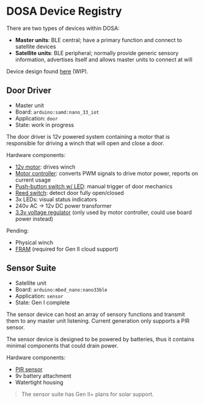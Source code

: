 DOSA Device Registry
====================

There are two types of devices within DOSA:
* **Master units**: BLE central; have a primary function and connect to satellite devices
* **Satellite units**: BLE peripheral; normally provide generic sensory information, advertises itself and allows 
                       master units to connect at will

Device design found [here](https://drive.google.com/file/d/1iOGFvSHi1p7XgKmgojp_A2M7-Gj7CR4N/view?usp=sharing) (WIP).

Door Driver
-----------
* Master unit
* Board: `arduino:samd:nano_33_iot`
* Application: `door`
* State: work in progress

The door driver is 12v powered system containing a motor that is responsible for driving a winch that will open and 
close a door.

Hardware components:
* [12v motor](https://core-electronics.com.au/100-1-metal-gearmotor-37dx73l-mm-12v-with-64-cpr-encoder-helical-pinion.html): drives winch
* [Motor controller](https://core-electronics.com.au/vnh5019-motor-driver-carrier.html): converts PWM signals to drive motor power, reports on current usage
* [Push-button switch w/ LED](https://core-electronics.com.au/waterproof-metal-pushbutton-with-blue-led-ring-16mm-blue-momentary.html): manual trigger of door mechanics
* [Reed switch](https://core-electronics.com.au/magnetic-door-switch-set.html): detect door fully open/closed
* 3x LEDs: visual status indicators
* 240v AC -> 12v DC power transformer
* [3.3v voltage regulator](https://core-electronics.com.au/pololu-3-3v-500ma-step-down-voltage-regulator-d24v5f3.html) (only used by motor controller, could use board power instead)

Pending:
* Physical winch
* [FRAM](https://core-electronics.com.au/adafruit-spi-non-volatile-fram-breakout-64kbit-8kbyte.html) (required for Gen II cloud support)

Sensor Suite
------------
* Satellite unit
* Board: `arduino:mbed_nano:nano33ble`
* Application: `sensor`
* State: Gen I complete

The sensor device can host an array of sensory functions and transmit them to any master unit listening. Current
generation only supports a PIR sensor.

The sensor device is designed to be powered by batteries, thus it contains minimal components that could drain power.

Hardware components:
* [PIR sensor](https://core-electronics.com.au/pir-motion-sensor-11609.html)
* 9v battery attachment
* Watertight housing

> The sensor suite has Gen II+ plans for solar support.
